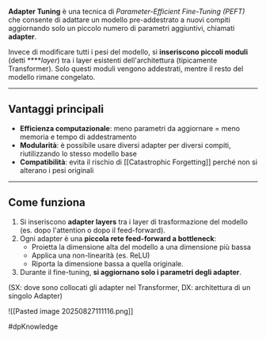 
**Adapter Tuning** è una tecnica di _Parameter-Efficient Fine-Tuning (PEFT)_ che consente di adattare un modello pre-addestrato a nuovi compiti aggiornando solo un piccolo numero di parametri aggiuntivi, chiamati **adapter**.

Invece di modificare tutti i pesi del modello, si **inseriscono piccoli moduli** (detti ****_layer_) tra i layer esistenti dell'architettura (tipicamente Transformer). Solo questi moduli vengono addestrati, mentre il resto del modello rimane congelato.

---

## Vantaggi principali

- **Efficienza computazionale**: meno parametri da aggiornare = meno memoria e tempo di addestramento
- **Modularità**: è possibile usare diversi adapter per diversi compiti, riutilizzando lo stesso modello base
- **Compatibilità**: evita il rischio di [[Catastrophic Forgetting]] perché non si alterano i pesi originali

---

## Come funziona

1. Si inseriscono **adapter layers** tra i layer di trasformazione del modello (es. dopo l'attention o dopo il feed-forward).
2. Ogni adapter è una **piccola rete feed-forward a bottleneck**:
    - Proietta la dimensione alta del modello a una dimensione più bassa
    - Applica una non-linearità (es. ReLU)
    - Riporta la dimensione bassa a quella originale.
3. Durante il fine-tuning, **si aggiornano solo i parametri degli adapter**.

(SX: dove sono collocati gli adapter nel Transformer, DX: architettura di un singolo Adapter)

![[Pasted image 20250827111116.png]]

#dpKnowledge 